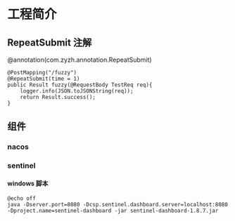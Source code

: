 # 工程简介

## RepeatSubmit 注解

@annotation(com.zyzh.annotation.RepeatSubmit)

```
@PostMapping("/fuzzy")
@RepeatSubmit(time = 1)
public Result fuzzy(@RequestBody TestReq req){
    logger.info(JSON.toJSONString(req));
    return Result.success();
}
```

## 组件
### nacos
### sentinel
#### windows 脚本
```
@echo off
java -Dserver.port=8080 -Dcsp.sentinel.dashboard.server=localhost:8080 -Dproject.name=sentinel-dashboard -jar sentinel-dashboard-1.8.7.jar
```

